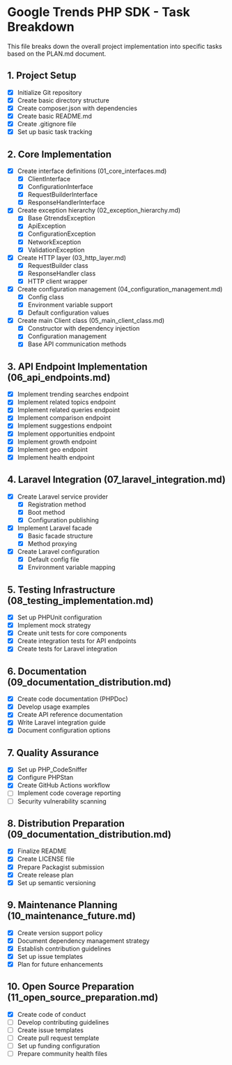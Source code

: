 # Google Trends PHP SDK - Task Breakdown

This file breaks down the overall project implementation into specific tasks based on the PLAN.md document.

## 1. Project Setup

- [x] Initialize Git repository
- [x] Create basic directory structure
- [x] Create composer.json with dependencies
- [x] Create basic README.md
- [x] Create .gitignore file
- [x] Set up basic task tracking

## 2. Core Implementation

- [x] Create interface definitions (01_core_interfaces.md)
  - [x] ClientInterface
  - [x] ConfigurationInterface
  - [x] RequestBuilderInterface
  - [x] ResponseHandlerInterface

- [x] Create exception hierarchy (02_exception_hierarchy.md)
  - [x] Base GtrendsException
  - [x] ApiException
  - [x] ConfigurationException
  - [x] NetworkException
  - [x] ValidationException

- [x] Create HTTP layer (03_http_layer.md)
  - [x] RequestBuilder class
  - [x] ResponseHandler class
  - [x] HTTP client wrapper

- [x] Create configuration management (04_configuration_management.md)
  - [x] Config class
  - [x] Environment variable support
  - [x] Default configuration values

- [x] Create main Client class (05_main_client_class.md)
  - [x] Constructor with dependency injection
  - [x] Configuration management
  - [x] Base API communication methods

## 3. API Endpoint Implementation (06_api_endpoints.md)

- [x] Implement trending searches endpoint
- [x] Implement related topics endpoint
- [x] Implement related queries endpoint
- [x] Implement comparison endpoint
- [x] Implement suggestions endpoint
- [x] Implement opportunities endpoint
- [x] Implement growth endpoint
- [x] Implement geo endpoint
- [x] Implement health endpoint

## 4. Laravel Integration (07_laravel_integration.md)

- [x] Create Laravel service provider
  - [x] Registration method
  - [x] Boot method
  - [x] Configuration publishing

- [x] Implement Laravel facade
  - [x] Basic facade structure
  - [x] Method proxying

- [x] Create Laravel configuration
  - [x] Default config file
  - [x] Environment variable mapping

## 5. Testing Infrastructure (08_testing_implementation.md)

- [x] Set up PHPUnit configuration
- [x] Implement mock strategy
- [x] Create unit tests for core components
- [x] Create integration tests for API endpoints
- [x] Create tests for Laravel integration

## 6. Documentation (09_documentation_distribution.md)

- [x] Create code documentation (PHPDoc)
- [x] Develop usage examples
- [x] Create API reference documentation
- [x] Write Laravel integration guide
- [x] Document configuration options

## 7. Quality Assurance

- [x] Set up PHP_CodeSniffer
- [x] Configure PHPStan
- [x] Create GitHub Actions workflow
- [ ] Implement code coverage reporting
- [ ] Security vulnerability scanning

## 8. Distribution Preparation (09_documentation_distribution.md)

- [x] Finalize README
- [x] Create LICENSE file
- [x] Prepare Packagist submission
- [x] Create release plan
- [x] Set up semantic versioning

## 9. Maintenance Planning (10_maintenance_future.md)

- [x] Create version support policy
- [x] Document dependency management strategy
- [x] Establish contribution guidelines
- [x] Set up issue templates
- [x] Plan for future enhancements

## 10. Open Source Preparation (11_open_source_preparation.md)

- [x] Create code of conduct
- [ ] Develop contributing guidelines
- [ ] Create issue templates
- [ ] Create pull request template
- [ ] Set up funding configuration
- [ ] Prepare community health files 